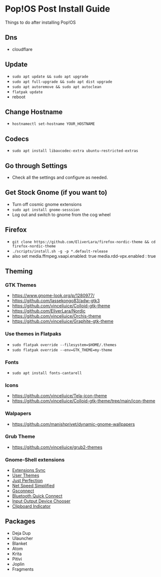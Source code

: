 # Pop!OS Post Install Guide
Things to do after installing Pop!OS

## Dns 
* cloudflare

## Update
* `sudo apt update && sudo apt upgrade`
* `sudo apt full-upgrade && sudo apt dist upgrade`
* `sudo apt autoremove && sudo apt autoclean`
* `flatpak update`
* reboot

## Change Hostname
* `hostnamectl set-hostname YOUR_HOSTNAME`

## Codecs
* `sudo apt install libavcodec-extra ubuntu-restricted-extras`

## Go through Settings
* Check all the settings and configure as needed.

## Get Stock Gnome (if you want to)
* Turn off cosmic gnome extensions 
* `sudo apt install gnome-sesssion`
* Log out and switch to gnome from the cog wheel

## Firefox
* `git clone https://github.com/EliverLara/firefox-nordic-theme && cd firefox-nordic-theme`
* `./scripts/install.sh -g -p *.default-release`
* also set 
media.ffmpeg.vaapi.enabled: true
media.rdd-vpx.enabled : true

## Theming 

### GTK Themes
* https://www.gnome-look.org/p/1280977/
* https://github.com/lassekongo83/adw-gtk3
* https://github.com/vinceliuice/Colloid-gtk-theme 
* https://github.com/EliverLara/Nordic
* https://github.com/vinceliuice/Orchis-theme
* https://github.com/vinceliuice/Graphite-gtk-theme

### Use themes in Flatpaks
* `sudo flatpak override --filesystem=$HOME/.themes`
* `sudo flatpak override --env=GTK_THEME=my-theme`

### Fonts
* `sudo apt install fonts-cantarell` 

### Icons
* https://github.com/vinceliuice/Tela-icon-theme
* https://github.com/vinceliuice/Colloid-gtk-theme/tree/main/icon-theme

### Walpapers
* https://github.com/manishprivet/dynamic-gnome-wallpapers

### Grub Theme
* https://github.com/vinceliuice/grub2-themes

### Gnome-Shell extensions
* [Extensions Sync](https://extensions.gnome.org/extension/1486/extensions-sync/)
* [User Themes](https://extensions.gnome.org/extension/19/user-themes/)
* [Just Perfection](https://extensions.gnome.org/extension/3843/just-perfection/)
* [Net Speed Simplified](https://extensions.gnome.org/extension/3724/net-speed-simplified/)
* [Gsconnect](https://extensions.gnome.org/extension/1319/gsconnect/)
* [Bluetooth Quick Connect](https://extensions.gnome.org/extension/1401/bluetooth-quick-connect/)
* [Input Output Device Chooser](https://github.com/mmalafaia/gse-sound-output-device-chooser/tree/patch-1)
* [Clipboard Indicator](https://extensions.gnome.org/extension/779/clipboard-indicator/)

## Packages
* Deja Dup 
* Ulauncher
* Blanket
* Atom
* Krita 
* Pitivi
* Joplin
* Fragments
